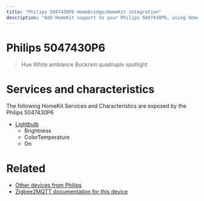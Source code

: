 ```yaml
---
title: "Philips 5047430P6 Homebridge/HomeKit integration"
description: "Add HomeKit support to your Philips 5047430P6, using Homebridge, Zigbee2MQTT and homebridge-z2m."
---
```

<!---
This file has been GENERATED using src/docgen/docgen.ts
DO NOT EDIT THIS FILE MANUALLY!
-->
# Philips 5047430P6
> Hue White ambiance Buckram quadruple spotlight


# Services and characteristics
The following HomeKit Services and Characteristics are exposed by
the Philips 5047430P6

* [Lightbulb](../../light.md)
  * Brightness
  * ColorTemperature
  * On


# Related
* [Other devices from Philips](../index.md#philips)
* [Zigbee2MQTT documentation for this device](https://www.zigbee2mqtt.io/devices/5047430P6.html)